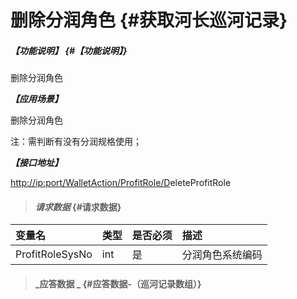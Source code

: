 # 删除分润角色 {#获取河长巡河记录}

##### _【功能说明】_ {#【功能说明】}

删除分润角色

_**【应用场景】**_

删除分润角色

注：需判断有没有分润规格使用；

_**【接口地址】**_

[http://ip:port/WalletAction/ProfitRole/D](http://ip:port/HMQuery/PatrolRiver/GetPatrolRivers)eleteProfitRole

> #### _请求数据_ {#请求数据}

| 变量名 | 类型 | 是否必须 | 描述 |
| :--- | :--- | :--- | :--- |
| ProfitRoleSysNo | int | 是 | 分润角色系统编码 |

> #### _应答数据 _ {#应答数据-（巡河记录数组）}



